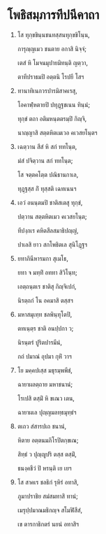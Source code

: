 <h1>โพธิสมฺภารทีปนีคาถา</h1>
<ol>
<li>
โส ทุกฺขขินฺนชนทสฺสนทุกฺขขิโนฺน,  
  
การุญฺญเมว ชนตาย อกาสิ นิจฺจํ;  
  
เตสํ หิ โมจนมุปายมิทนฺติ ญตฺวา,  
  
ตาทีปราธมปิ อตฺตนิ โรปยี โสฯ  
</li>
  
<li>
ทานาทิเนกวรปารมิสาคเรสุ,  
  
โอคาฬฺหตายปิ ปทุฎฺฐชเนน ทินฺนํ;  
  
ทุกฺขํ ตถา อติมหนฺตตรมฺปิ กิญฺจิ,  
  
นาญฺญาสิ สตฺตหิตเมเวอ คเวสยโนฺตฯ  
</li>
  
<li>
เฉตฺวาน สีสํ หิ สกํ ททโนฺต,  
  
มํสํ ปจิตฺวาน สกํ ททโนฺต;  
  
โส จตฺตคโตฺต ปณิธานกาเล,  
  
ทุฎฺฐสฺส กิํ ทุสฺสติ เฉทเนนฯ  
</li>
  
<li>
เอวํ อนนฺตมปิ ชาติสเตสุ ทุกฺขํ,  
  
ปตฺวาน สตฺตหิตเมว คเวสยโนฺต;  
  
ทีปงฺกเร คหิตสีลสมาธิปญฺญํ,  
  
ปาเลสิ ยาว สกโพธิตเล สุนิโฎฺฐฯ  
</li>
  
<li>
ยทาภินีหารมกา สุเมโธ,  
  
ยทา จ มทฺทิํ อททา สิวิโนฺท;  
  
เอตฺถนฺตเร ชาติสุ กิญฺจิเปกํ,  
  
นิรตฺถกํ โน อคมาสิ ตสฺสฯ  
</li>
  
<li>
มหาสมุเทฺท ชลพินฺทุโตปิ,  
  
ตทเนฺตฺร ชาติ อนปฺปกา ว;  
  
นิรนฺตรํ ปูริตปารมีนํ,  
  
กถํ ปมาณํ อุปมา กุหิํ วาฯ  
</li>
  
<li>
โย มคฺคปเสฺส มธุรมฺพพีชํ,  
  
ฉายาผลตฺถาย มหาชนานํ;  
  
โรเปสิ ตสฺมิํ หิ ขเณว เตน,  
  
ฉายาผเล ปุญฺญมลทฺธมุทฺธํฯ  
</li>
  
<li>
ตเถว สํสารปเถ ชนานํ,  
  
หิตาย อตฺตนมภิโรปิตกฺขเณ;  
  
สิทฺธํ ว ปุญฺญูปริ ตสฺส ตสฺมิํ,  
  
ธนงฺคชีวํ ปิ หรนฺติ เย เยฯ  
</li>
  
<li>
โส สาคเร ชลธิกํ รุหิรํ อทาสิ,  
  
ภูมาปราชิย สมํสมทาสิ ทานํ;  
  
เมรุปฺปมาณมธิกญฺจ สโมฬิสีสํ,  
  
เข ตารกาธิกตรํ นยนํ อทาสิฯ  
</li>
  
  
  
  
  